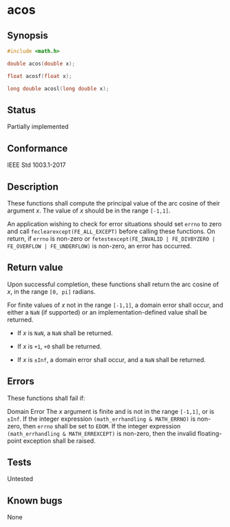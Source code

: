 # acos

## Synopsis

```c
#include <math.h>

double acos(double x);

float acosf(float x);

long double acosl(long double x);
```

## Status

Partially implemented

## Conformance

IEEE Std 1003.1-2017

## Description

These functions shall compute the principal value of the arc cosine of their argument _x_. The value of _x_ should
be in the range `[-1,1]`.

An application wishing to check for error situations should set `errno` to zero and call `feclearexcept(FE_ALL_EXCEPT)`
before calling these functions. On return, if `errno` is non-zero or
`fetestexcept(FE_INVALID | FE_DIVBYZERO | FE_OVERFLOW | FE_UNDERFLOW)` is non-zero, an error has occurred.

## Return value

Upon successful completion, these functions shall return the arc cosine of _x_, in the range `[0, pi]` radians.

For finite values of _x_ not in the range `[-1,1]`, a domain error shall occur, and either a `NaN` (if supported) or
an implementation-defined value shall be returned.

* If _x_ is `NaN`, a `NaN` shall be returned.

* If _x_ is `+1`, `+0` shall be returned.

* If _x_ is `±Inf`, a domain error shall occur, and a `NaN` shall be returned.

## Errors

These functions shall fail if:

Domain Error
The _x_ argument is finite and is not in the range `[-1,1]`, or is `±Inf`.
If the integer expression `(math_errhandling & MATH_ERRNO)` is non-zero, then `errno` shall be set to `EDOM`. If
the integer expression `(math_errhandling & MATH_ERREXCEPT)` is non-zero, then the invalid floating-point
exception shall be raised.

## Tests

Untested

## Known bugs

None
